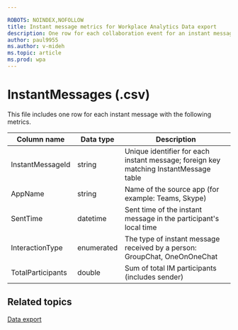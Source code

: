 ```yaml
---

ROBOTS: NOINDEX,NOFOLLOW
title: Instant message metrics for Workplace Analytics Data export
description: One row for each collaboration event for an instant message 
author: paul9955
ms.author: v-mideh
ms.topic: article
ms.prod: wpa
---
```


# InstantMessages (.csv)

This file includes one row for each instant message with the following metrics.

|Column name|Data type|Description|
|-----------|---------|------------|
| InstantMessageId |string |Unique identifier for each instant message; foreign key matching InstantMessage table |
| AppName |string |Name of the source app (for example: Teams, Skype) |
| SentTime |datetime |Sent time of the instant message in the participant's local time |
| InteractionType |enumerated |The type of instant message received by a person: GroupChat, OneOnOneChat |
| TotalParticipants |double |Sum of total IM participants (includes sender) |

## Related topics

[Data export](./data-access.md)
